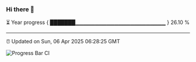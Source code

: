 ### Hi there 👋

⏳ Year progress { ███████▁▁▁▁▁▁▁▁▁▁▁▁▁▁▁▁▁▁▁▁▁▁▁ } 26.10 %

---

⏰ Updated on Sun, 06 Apr 2025 06:28:25 GMT

![Progress Bar CI](https://github.com/liununu/liununu/workflows/Progress%20Bar%20CI/badge.svg)
